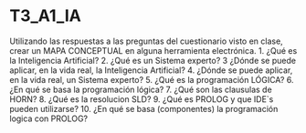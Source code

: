 # T3_A1_IA
Utilizando las respuestas a las preguntas del cuestionario visto en clase, crear un MAPA CONCEPTUAL en alguna herramienta electrónica.       1. ¿Qué es la Inteligencia Artificial?       2. ¿Qué es un Sistema experto?       3 ¿Dónde se puede aplicar, en la vida real, la Inteligencia Artificial?       4. ¿Dónde se puede aplicar, en la vida real, un Sistema experto?       5. ¿Qué es la programación LÓGICA?       6. ¿En qué se basa la programación lógica?       7. ¿Qué son las clausulas de HORN?       8. ¿Qué es la resolucion SLD?       9. ¿Qué es PROLOG y que IDE`s pueden utilizarse?       10. ¿En qué se basa (componentes) la programación logica con PROLOG?
